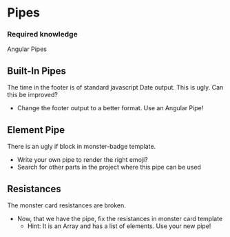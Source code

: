 # Pipes

### Required knowledge

Angular Pipes

## Built-In Pipes

The time in the footer is of standard javascript Date output. This is ugly. Can this be improved?

- Change the footer output to a better format. Use an Angular Pipe!

## Element Pipe

There is an ugly if block in monster-badge template. 

- Write your own pipe to render the right emoji?
- Search for other parts in the project where this pipe can be used

## Resistances

The monster card resistances are broken.

- Now, that we have the pipe, fix the resistances in monster card template
  - Hint: It is an Array and has a list of elements. Use your new pipe!

